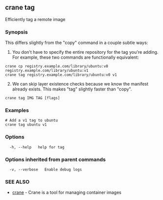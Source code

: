 ## crane tag

Efficiently tag a remote image

### Synopsis

This differs slightly from the "copy" command in a couple subtle ways:

1. You don't have to specify the entire repository for the tag you're adding. For example, these two commands are functionally equivalent:
```
crane cp registry.example.com/library/ubuntu:v0 registry.example.com/library/ubuntu:v1
crane tag registry.example.com/library/ubuntu:v0 v1
```

2. We can skip layer existence checks because we know the manifest already exists. This makes "tag" slightly faster than "copy".

```
crane tag IMG TAG [flags]
```

### Examples

```
# Add a v1 tag to ubuntu
crane tag ubuntu v1
```

### Options

```
  -h, --help   help for tag
```

### Options inherited from parent commands

```
  -v, --verbose   Enable debug logs
```

### SEE ALSO

* [crane](crane.md)	 - Crane is a tool for managing container images

